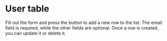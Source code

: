 # User table
Fill out the form and press the button to add a new row to the list. The email field is required, while the other fields are optional. Once a row is created, you can update it or delete it. 
